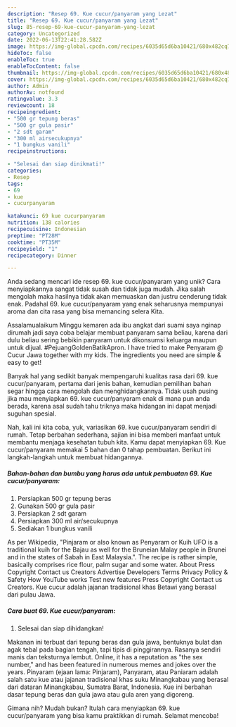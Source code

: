 ```yaml
---
description: "Resep 69. Kue cucur/panyaram yang Lezat"
title: "Resep 69. Kue cucur/panyaram yang Lezat"
slug: 85-resep-69-kue-cucur-panyaram-yang-lezat
category: Uncategorized
date: 2022-06-13T22:41:28.582Z
image: https://img-global.cpcdn.com/recipes/6035d65d6ba10421/680x482cq70/69-kue-cucurpanyaram-foto-resep-utama.jpg
hideToc: false
enableToc: true
enableTocContent: false
thumbnail: https://img-global.cpcdn.com/recipes/6035d65d6ba10421/680x482cq70/69-kue-cucurpanyaram-foto-resep-utama.jpg
cover: https://img-global.cpcdn.com/recipes/6035d65d6ba10421/680x482cq70/69-kue-cucurpanyaram-foto-resep-utama.jpg
author: Admin
authorAv: notfound
ratingvalue: 3.3
reviewcount: 18
recipeingredient:
- "500 gr tepung beras"
- "500 gr gula pasir"
- "2 sdt garam"
- "300 ml airsecukupnya"
- "1 bungkus vanili"
recipeinstructions:

- "Selesai dan siap dinikmati!"
categories:
- Resep
tags:
- 69
- kue
- cucurpanyaram

katakunci: 69 kue cucurpanyaram 
nutrition: 138 calories
recipecuisine: Indonesian
preptime: "PT28M"
cooktime: "PT35M"
recipeyield: "1"
recipecategory: Dinner

---
```





Anda sedang mencari ide resep 69. kue cucur/panyaram yang unik? Cara menyiapkannya sangat tidak susah dan tidak juga mudah. Jika salah mengolah maka hasilnya tidak akan memuaskan dan justru cenderung tidak enak. Padahal 69. kue cucur/panyaram yang enak seharusnya mempunyai aroma dan cita rasa yang bisa memancing selera Kita.





Assalamualaikum Minggu kemaren ada ibu angkat dari suami saya nginap dirumah jadi saya coba belajar membuat panyaram sama beliau, karena dari dulu beliau sering bebikin panyaram untuk dikonsumsi keluarga maupun untuk dijual. #PejuangGoldenBatikApron. I have tried to make Penyaram @ Cucur Jawa together with my kids. The ingredients you need are simple &amp; easy to get!

Banyak hal yang sedikit banyak mempengaruhi kualitas rasa dari 69. kue cucur/panyaram, pertama dari jenis bahan, kemudian pemilihan bahan segar hingga cara mengolah dan menghidangkannya. Tidak usah pusing jika mau menyiapkan 69. kue cucur/panyaram enak di mana pun anda berada, karena asal sudah tahu triknya maka hidangan ini dapat menjadi suguhan spesial.






Nah, kali ini kita coba, yuk, variasikan 69. kue cucur/panyaram sendiri di rumah. Tetap berbahan sederhana, sajian ini bisa memberi manfaat untuk membantu menjaga kesehatan tubuh kita. Kamu dapat menyiapkan 69. Kue cucur/panyaram memakai 5 bahan dan 0 tahap pembuatan. Berikut ini langkah-langkah untuk membuat hidangannya.

<!--inarticleads1-->

##### Bahan-bahan dan bumbu yang harus ada untuk pembuatan 69. Kue cucur/panyaram:

1. Persiapkan 500 gr tepung beras
1. Gunakan 500 gr gula pasir
1. Persiapkan 2 sdt garam
1. Persiapkan 300 ml air/secukupnya
1. Sediakan 1 bungkus vanili


As per Wikipedia, &#34;Pinjaram or also known as Penyaram or Kuih UFO is a traditional kuih for the Bajau as well for the Bruneian Malay people in Brunei and in the states of Sabah in East Malaysia.&#34;. The recipe is rather simple, basically comprises rice flour, palm sugar and some water. About Press Copyright Contact us Creators Advertise Developers Terms Privacy Policy &amp; Safety How YouTube works Test new features Press Copyright Contact us Creators. Kue cucur adalah jajanan tradisional khas Betawi yang berasal dari pulau Jawa. 

<!--inarticleads2-->

##### Cara buat 69. Kue cucur/panyaram:


1. Selesai dan siap dihidangkan!

Makanan ini terbuat dari tepung beras dan gula jawa, bentuknya bulat dan agak tebal pada bagian tengah, tapi tipis di pinggirannya. Rasanya sendiri manis dan teksturnya lembut. Online, it has a reputation as &#34;the sex number,&#34; and has been featured in numerous memes and jokes over the years. Pinyaram (ejaan lama: Pinjaram), Panyaram, atau Paniaram adalah salah satu kue atau jajanan tradisional khas suku Minangkabau yang berasal dari dataran Minangkabau, Sumatra Barat, Indonesia. Kue ini berbahan dasar tepung beras dan gula jawa atau gula aren yang digoreng. 

Gimana nih? Mudah bukan? Itulah cara menyiapkan 69. kue cucur/panyaram yang bisa kamu praktikkan di rumah. Selamat mencoba!
